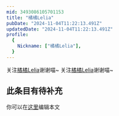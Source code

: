 ```yaml
---
mid: 3493086105701153
title: "橘橘Lelia"
pubDate: "2024-11-04T11:22:13.491Z"
updatedDate: "2024-11-04T11:22:13.491Z"
profile:
  {
    Nickname: ["橘橘Lelia"],
  }
---
```


关注[橘橘Lelia](https://space.bilibili.com/3493086105701153)谢谢喵~ 关注[橘橘Lelia](https://space.bilibili.com/3493086105701153)谢谢喵~

## 此条目有待补充
你可以在[这里](https://github.com/Yuhanawa/VTuber.ICU-Content/edit/master/v/橘橘Lelia/index.md)编辑本文

